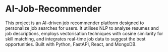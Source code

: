 # AI-Job-Recommender

This project is an AI-driven job recommender platform designed to personalize job searches for users. It utilises NLP to analyse resumes and job descriptions, employs vectorisation techniques with cosine similarity for skill matching, and integrates real-time job data to suggest the best opportunities. Built with Python, FastAPI, React, and MongoDB.
